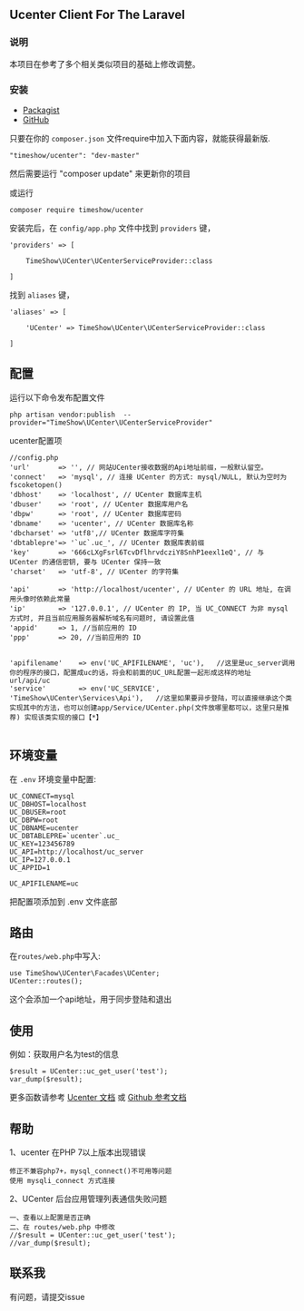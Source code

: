 ## Ucenter Client For The Laravel

### 说明
本项目在参考了多个相关类似项目的基础上修改调整。

### 安装

* [Packagist](https://packagist.org/packages/timeshow/ucenter)
* [GitHub](https://github.com/timeshow/ucenter)

只要在你的 `composer.json` 文件require中加入下面内容，就能获得最新版.

~~~
"timeshow/ucenter": "dev-master"
~~~

然后需要运行 "composer update" 来更新你的项目  

或运行
~~~
composer require timeshow/ucenter
~~~

安装完后，在 `config/app.php` 文件中找到 `providers` 键，

~~~
'providers' => [

    TimeShow\UCenter\UCenterServiceProvider::class

]
~~~

找到 `aliases` 键，

~~~
'aliases' => [

    'UCenter' => TimeShow\UCenter\UCenterServiceProvider::class

]
~~~

## 配置
运行以下命令发布配置文件
~~~
php artisan vendor:publish  --provider="TimeShow\UCenter\UCenterServiceProvider"
~~~
ucenter配置项
~~~
//config.php
'url'		=> '', // 网站UCenter接收数据的Api地址前缀，一般默认留空。
'connect'	=> 'mysql', // 连接 UCenter 的方式: mysql/NULL, 默认为空时为 fscoketopen()
'dbhost'	=> 'localhost', // UCenter 数据库主机
'dbuser'	=> 'root', // UCenter 数据库用户名
'dbpw'		=> 'root', // UCenter 数据库密码
'dbname'	=> 'ucenter', // UCenter 数据库名称
'dbcharset'	=> 'utf8',// UCenter 数据库字符集
'dbtablepre'=> '`uc`.uc_', // UCenter 数据库表前缀
'key'		=> '666cLXgFsrl6TcvDflhrvdcziY8SnhP1eexl1eQ', // 与 UCenter 的通信密钥, 要与 UCenter 保持一致
'charset'	=> 'utf-8', // UCenter 的字符集

'api'		=> 'http://localhost/ucenter', // UCenter 的 URL 地址, 在调用头像时依赖此常量
'ip'		=> '127.0.0.1', // UCenter 的 IP, 当 UC_CONNECT 为非 mysql 方式时, 并且当前应用服务器解析域名有问题时, 请设置此值
'appid'		=> 1, //当前应用的 ID
'ppp'		=> 20, //当前应用的 ID


'apifilename'    => env('UC_APIFILENAME', 'uc'),   //这里是uc_server调用你的程序的接口，配置成uc的话，将会和前面的UC_URL配置一起形成这样的地址 url/api/uc
'service'        => env('UC_SERVICE', 'TimeShow\UCenter\Services\Api'),   //这里如果要异步登陆，可以直接继承这个类实现其中的方法，也可以创建app/Service/UCenter.php(文件放哪里都可以，这里只是推荐) 实现该类实现的接口【*】


~~~

## 环境变量

在 `.env` 环境变量中配置:

~~~
UC_CONNECT=mysql
UC_DBHOST=localhost
UC_DBUSER=root
UC_DBPW=root
UC_DBNAME=ucenter
UC_DBTABLEPRE=`ucenter`.uc_
UC_KEY=123456789
UC_API=http://localhost/uc_server
UC_IP=127.0.0.1
UC_APPID=1

UC_APIFILENAME=uc
~~~

把配置项添加到 .env 文件底部


## 路由

在`routes/web.php`中写入:

~~~
use TimeShow\UCenter\Facades\UCenter;
UCenter::routes();
~~~

这个会添加一个api地址，用于同步登陆和退出


## 使用
例如：获取用户名为test的信息
~~~
$result = UCenter::uc_get_user('test');
var_dump($result);
~~~


更多函数请参考 [Ucenter 文档](http://faq.comsenz.com/library/UCenter/interface/interface_user.htm)
或 [Github 参考文档](https://github.com/timeshow/ucenter/tree/master/doc) 
## 帮助
1、ucenter 在PHP 7以上版本出现错误
~~~
修正不兼容php7+，mysql_connect()不可用等问题
使用 mysqli_connect 方式连接
~~~
2、UCenter 后台应用管理列表通信失败问题
~~~
一、查看以上配置是否正确
二、在 routes/web.php 中修改
//$result = UCenter::uc_get_user('test');
//var_dump($result);
~~~

## 联系我
有问题，请提交issue
